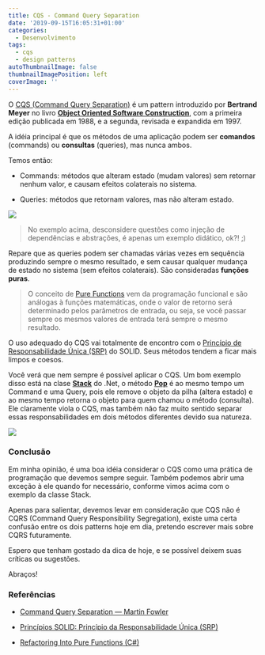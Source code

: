 ```yaml
---
title: CQS - Command Query Separation
date: '2019-09-15T16:05:31+01:00'
categories:
  - Desenvolvimento
tags:
  - cqs
  - design patterns
autoThumbnailImage: false
thumbnailImagePosition: left
coverImage: ''
---
```

O [CQS (Command Query Separation)](https://martinfowler.com/bliki/CommandQuerySeparation.html) é um pattern introduzido por **Bertrand Meyer** no livro **[Object Oriented Software Construction](https://www.amazon.com/gp/product/0136291554)**, com a primeira edição publicada em 1988, e a segunda, revisada e expandida em 1997.

A idéia principal é que os métodos de uma aplicação podem ser **comandos** (commands) ou **consultas** (queries), mas nunca ambos.

Temos então:

* Commands: métodos que alteram estado (mudam valores) sem retornar nenhum valor, e causam efeitos colaterais no sistema.

* Queries: métodos que retornam valores, mas não alteram estado.

![](https://cdn-images-1.medium.com/max/2000/1*ISZtRPbcJbGb1A4R0l7Oag.png)

>  No exemplo acima, desconsidere questões como injeção de dependências e abstrações, é apenas um exemplo didático, ok?! ;)

Repare que as queries podem ser chamadas várias vezes em sequência produzindo sempre o mesmo resultado, e sem causar qualquer mudança de estado no sistema (sem efeitos colaterais). São consideradas **funções puras**. 

>  O conceito de [Pure Functions](https://en.wikipedia.org/wiki/Pure_function) vem da programação funcional e são análogas à funções matemáticas, onde o valor de retorno será determinado pelos parâmetros de entrada, ou seja, se você passar sempre os mesmos valores de entrada terá sempre o mesmo resultado.

O uso adequado do CQS vai totalmente de encontro com o [Princípio de Responsabilidade Única (SRP)](https://robsoncastilho.com.br/2013/02/06/principios-solid-principio-da-responsabilidade-unica-srp/) do SOLID. Seus métodos tendem a ficar mais limpos e coesos.

Você verá que nem sempre é possível aplicar o CQS. Um bom exemplo disso está na clase **[Stack](https://docs.microsoft.com/en-us/dotnet/api/system.collections.stack?view=netframework-4.8)** do .Net, o método **[Pop](https://docs.microsoft.com/en-us/dotnet/api/system.collections.stack.pop?view=netframework-4.8#System_Collections_Stack_Pop)** é ao mesmo tempo um Command e uma Query, pois ele remove o objeto da pilha (altera estado) e ao mesmo tempo retorna o objeto para quem chamou o método (consulta). Ele claramente viola o CQS, mas também não faz muito sentido separar essas responsabilidades em dois métodos diferentes devido sua natureza.

![](https://cdn-images-1.medium.com/max/2000/1*CdquqgxmnYn5dDCrdZdfvw.png)

### Conclusão

Em minha opinião, é uma boa idéia considerar o CQS como uma prática de programação que devemos sempre seguir. Também podemos abrir uma exceção à ele quando for necessário, conforme vimos acima com o exemplo da classe Stack.

Apenas para salientar, devemos levar em consideração que CQS não é CQRS (Command Query Responsibility Segregation), existe uma certa confusão entre os dois patterns hoje em dia, pretendo escrever mais sobre CQRS futuramente.

Espero que tenham gostado da dica de hoje, e se possível deixem suas críticas ou sugestões.

Abraços!

### Referências

* [Command Query Separation — Martin Fowler](https://martinfowler.com/bliki/CommandQuerySeparation.html)

* [Princípios SOLID: Princípio da Responsabilidade Única (SRP)](https://robsoncastilho.com.br/2013/02/06/principios-solid-principio-da-responsabilidade-unica-srp/)

* [Refactoring Into Pure Functions (C#)](https://docs.microsoft.com/en-us/dotnet/csharp/programming-guide/concepts/linq/refactoring-into-pure-functions)
